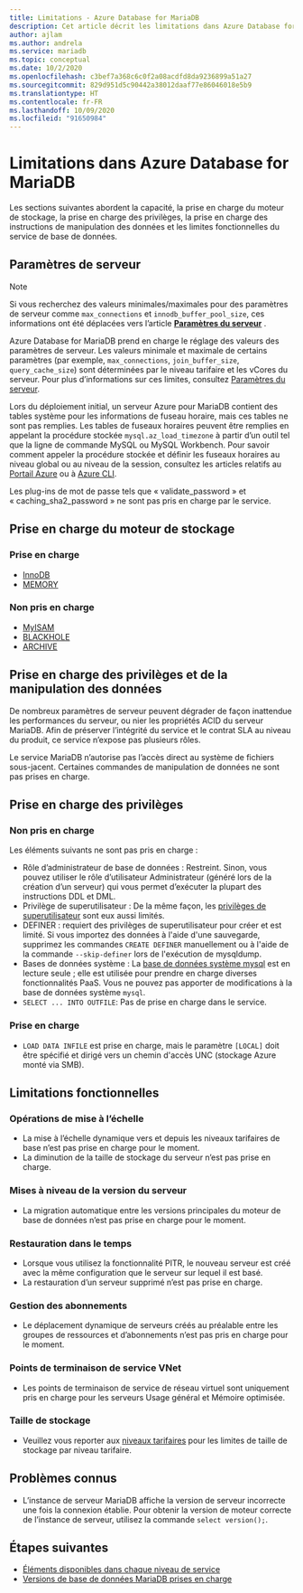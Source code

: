 ```yaml
---
title: Limitations - Azure Database for MariaDB
description: Cet article décrit les limitations dans Azure Database for MariaDB, telles que le nombre de connexions et les options du moteur de stockage.
author: ajlam
ms.author: andrela
ms.service: mariadb
ms.topic: conceptual
ms.date: 10/2/2020
ms.openlocfilehash: c3bef7a368c6c0f2a08acdfd8da9236899a51a27
ms.sourcegitcommit: 829d951d5c90442a38012daaf77e86046018e5b9
ms.translationtype: HT
ms.contentlocale: fr-FR
ms.lasthandoff: 10/09/2020
ms.locfileid: "91650984"
---
```

# <a name="limitations-in-azure-database-for-mariadb"></a>Limitations dans Azure Database for MariaDB
Les sections suivantes abordent la capacité, la prise en charge du moteur de stockage, la prise en charge des privilèges, la prise en charge des instructions de manipulation des données et les limites fonctionnelles du service de base de données.

## <a name="server-parameters"></a>Paramètres de serveur

> [!NOTE]
> Si vous recherchez des valeurs minimales/maximales pour des paramètres de serveur comme `max_connections` et `innodb_buffer_pool_size`, ces informations ont été déplacées vers l’article **[Paramètres du serveur](./concepts-server-parameters.md)** .

Azure Database for MariaDB prend en charge le réglage des valeurs des paramètres de serveur. Les valeurs minimale et maximale de certains paramètres (par exemple, `max_connections`, `join_buffer_size`, `query_cache_size`) sont déterminées par le niveau tarifaire et les vCores du serveur. Pour plus d’informations sur ces limites, consultez [Paramètres du serveur](./concepts-server-parameters.md).

Lors du déploiement initial, un serveur Azure pour MariaDB contient des tables système pour les informations de fuseau horaire, mais ces tables ne sont pas remplies. Les tables de fuseaux horaires peuvent être remplies en appelant la procédure stockée `mysql.az_load_timezone` à partir d’un outil tel que la ligne de commande MySQL ou MySQL Workbench. Pour savoir comment appeler la procédure stockée et définir les fuseaux horaires au niveau global ou au niveau de la session, consultez les articles relatifs au [Portail Azure](howto-server-parameters.md#working-with-the-time-zone-parameter) ou à [Azure CLI](howto-configure-server-parameters-cli.md#working-with-the-time-zone-parameter).

Les plug-ins de mot de passe tels que « validate_password » et « caching_sha2_password » ne sont pas pris en charge par le service.

## <a name="storage-engine-support"></a>Prise en charge du moteur de stockage

### <a name="supported"></a>Prise en charge
- [InnoDB](https://mariadb.com/kb/en/library/xtradb-and-innodb/)
- [MEMORY](https://mariadb.com/kb/en/library/memory-storage-engine/)

### <a name="unsupported"></a>Non pris en charge
- [MyISAM](https://mariadb.com/kb/en/library/myisam-storage-engine/)
- [BLACKHOLE](https://mariadb.com/kb/en/library/blackhole/)
- [ARCHIVE](https://mariadb.com/kb/en/library/archive/)

## <a name="privileges--data-manipulation-support"></a>Prise en charge des privilèges et de la manipulation des données

De nombreux paramètres de serveur peuvent dégrader de façon inattendue les performances du serveur, ou nier les propriétés ACID du serveur MariaDB. Afin de préserver l’intégrité du service et le contrat SLA au niveau du produit, ce service n’expose pas plusieurs rôles. 

Le service MariaDB n’autorise pas l’accès direct au système de fichiers sous-jacent. Certaines commandes de manipulation de données ne sont pas prises en charge. 

## <a name="privilege-support"></a>Prise en charge des privilèges

### <a name="unsupported"></a>Non pris en charge

Les éléments suivants ne sont pas pris en charge :
- Rôle d’administrateur de base de données : Restreint. Sinon, vous pouvez utiliser le rôle d’utilisateur Administrateur (généré lors de la création d’un serveur) qui vous permet d’exécuter la plupart des instructions DDL et DML. 
- Privilège de superutilisateur : De la même façon, les [privilèges de superutilisateur](https://mariadb.com/kb/en/library/grant/#global-privileges) sont eux aussi limités.
- DEFINER : requiert des privilèges de superutilisateur pour créer et est limité. Si vous importez des données à l'aide d'une sauvegarde, supprimez les commandes `CREATE DEFINER` manuellement ou à l'aide de la commande `--skip-definer` lors de l'exécution de mysqldump.
- Bases de données système : La [base de données système mysql](https://mariadb.com/kb/en/the-mysql-database-tables/) est en lecture seule ; elle est utilisée pour prendre en charge diverses fonctionnalités PaaS. Vous ne pouvez pas apporter de modifications à la base de données système `mysql`.
- `SELECT ... INTO OUTFILE`: Pas de prise en charge dans le service.

### <a name="supported"></a>Prise en charge
- `LOAD DATA INFILE` est prise en charge, mais le paramètre `[LOCAL]` doit être spécifié et dirigé vers un chemin d'accès UNC (stockage Azure monté via SMB).

## <a name="functional-limitations"></a>Limitations fonctionnelles

### <a name="scale-operations"></a>Opérations de mise à l’échelle
- La mise à l’échelle dynamique vers et depuis les niveaux tarifaires de base n’est pas prise en charge pour le moment.
- La diminution de la taille de stockage du serveur n’est pas prise en charge.

### <a name="server-version-upgrades"></a>Mises à niveau de la version du serveur
- La migration automatique entre les versions principales du moteur de base de données n’est pas prise en charge pour le moment.

### <a name="point-in-time-restore"></a>Restauration dans le temps
- Lorsque vous utilisez la fonctionnalité PITR, le nouveau serveur est créé avec la même configuration que le serveur sur lequel il est basé.
- La restauration d’un serveur supprimé n’est pas prise en charge.

### <a name="subscription-management"></a>Gestion des abonnements
- Le déplacement dynamique de serveurs créés au préalable entre les groupes de ressources et d’abonnements n’est pas pris en charge pour le moment.

### <a name="vnet-service-endpoints"></a>Points de terminaison de service VNet
- Les points de terminaison de service de réseau virtuel sont uniquement pris en charge pour les serveurs Usage général et Mémoire optimisée.

### <a name="storage-size"></a>Taille de stockage
- Veuillez vous reporter aux [niveaux tarifaires](concepts-pricing-tiers.md) pour les limites de taille de stockage par niveau tarifaire.

## <a name="current-known-issues"></a>Problèmes connus
- L’instance de serveur MariaDB affiche la version de serveur incorrecte une fois la connexion établie. Pour obtenir la version de moteur correcte de l’instance de serveur, utilisez la commande `select version();`.

## <a name="next-steps"></a>Étapes suivantes
- [Éléments disponibles dans chaque niveau de service](concepts-pricing-tiers.md)
- [Versions de base de données MariaDB prises en charge](concepts-supported-versions.md)
